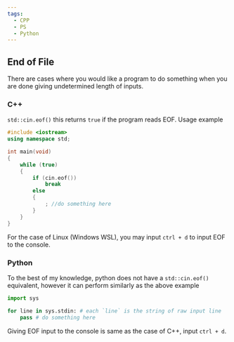 ```yaml
---
tags:
  - CPP
  - PS
  - Python
---
```

## End of File
There are cases where you would like a program to do something when you are done giving undetermined length of inputs.

### C++
`std::cin.eof()` this returns `true` if the program reads EOF.
Usage example
```cpp
#include <iostream>
using namespace std;

int main(void)
{
	while (true)
	{
		if (cin.eof())
			break
		else
		{
			; //do something here
		}
	}
}
```
For the case of Linux (Windows WSL), you may input `ctrl + d` to input EOF to the console.
### Python
To the best of my knowledge, python does not have a `std::cin.eof()` equivalent, however it can perform similarly as the above example
```python
import sys

for line in sys.stdin: # each `line` is the string of raw input line
	pass # do something here
```
Giving EOF input to the console is same as the case of C++, input `ctrl + d`.
